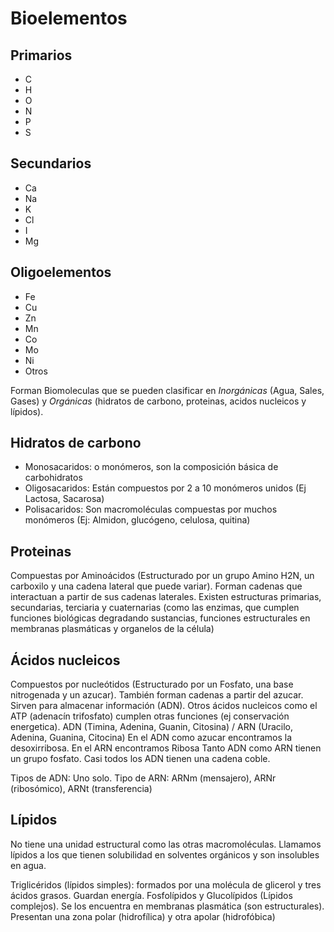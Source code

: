 # Bioelementos
## Primarios
- C
- H
- O
- N
- P
- S
## Secundarios
- Ca
- Na
- K
- Cl
- I
- Mg
## Oligoelementos
- Fe
- Cu
- Zn
- Mn
- Co
- Mo
- Ni
- Otros

Forman Biomoleculas que se pueden clasificar en *Inorgánicas* (Agua, Sales, Gases) y *Orgánicas* (hidratos de carbono, proteinas, acidos nucleicos y lípidos).

## Hidratos de carbono
- Monosacaridos: o monómeros, son la composición básica de carbohidratos
- Oligosacaridos: Están compuestos por 2 a 10 monómeros unidos (Ej Lactosa, Sacarosa)
- Polisacaridos: Son macromoléculas compuestas por muchos monómeros (Ej: Almidon, glucógeno, celulosa, quitina)

## Proteinas
Compuestas por Aminoácidos (Estructurado por un grupo Amino H2N, un carboxilo y una cadena lateral que puede variar). Forman cadenas que interactuan a partir de sus cadenas laterales. 
Existen estructuras primarias, secundarias, terciaria y cuaternarias (como las enzimas, que cumplen funciones biológicas degradando sustancias, funciones estructurales en membranas plasmáticas y organelos de la célula)

## Ácidos nucleicos
Compuestos por nucleótidos (Estructurado por un Fosfato, una base nitrogenada y un azucar). También forman cadenas a partir del azucar. Sirven para almacenar información (ADN).
Otros ácidos nucleicos como el ATP (adenacín trifosfato) cumplen otras funciones (ej conservación energetica).
ADN (Timina, Adenina, Guanin, Citosina) / ARN (Uracilo, Adenina, Guanina, Citocina)
En el ADN como azucar encontramos la desoxirribosa.
En el ARN encontramos Ribosa
Tanto ADN como ARN tienen un grupo fosfato. Casi todos los ADN tienen una cadena coble.

Tipos de ADN: Uno solo.
Tipo de ARN: ARNm (mensajero), ARNr (ribosómico), ARNt (transferencia)

## Lípidos
No tiene una unidad estructural como las otras macromoléculas. Llamamos lípidos a los que tienen solubilidad en solventes orgánicos y son insolubles en agua.

Triglicéridos (lípidos simples): formados por una molécula de glicerol y tres ácidos grasos. Guardan energía.
Fosfolípidos y Glucolípidos (Lípidos complejos). Se los encuentra en membranas plasmática (son estructurales). Presentan una zona polar (hidrofílica)  y otra apolar (hidrofóbica)